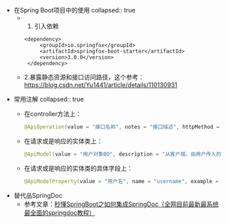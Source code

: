 - 在Spring Boot项目中的使用
    collapsed:: true
	- 1. 引入依赖
	  
	    ```
	    <dependency>
	         <groupId>io.springfox</groupId>
	         <artifactId>springfox-boot-starter</artifactId>
	         <version>3.0.0</version>
	     </dependency>
	    ```
	- 2.暴露静态资源和接口访问路径，这个参考：https://blog.csdn.net/Yu1441/article/details/110130931
- 常用注解
    collapsed:: true
	- 在controller方法上：
	  
	    ```java
	    @ApiOperation(value = "接口名称", notes = "接口描述", httpMethod = "POST")
	    ```
	- 在请求或是响应的实体类上：
	  
	    ```java
	    @ApiModel(value = "用户对象BO", description = "从客户端，由用户传入的数据封装在此entity中")
	    ```
	- 在请求或是响应的实体类的具体字段上：
	  
	    ```java
	    @ApiModelProperty(value = "用户名", name = "username", example = "imooc", required = true)
	    ```
- 替代品SpringDoc
	- 参考文章：[秒懂SpringBoot之如何集成SpringDoc（全网目前最新最系统最全面的springdoc教程）](https://shusheng007.top/2023/06/21/springdoc/)